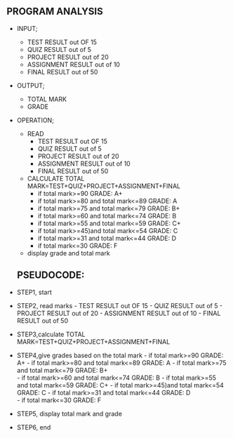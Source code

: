 ## PROGRAM ANALYSIS
- INPUT;
   - TEST RESULT out OF 15
   - QUIZ RESULT out of 5 
   - PROJECT RESULT out of 20 
   - ASSIGNMENT RESULT out of 10 
   - FINAL RESULT out of 50 
- OUTPUT;
   - TOTAL MARK
   - GRADE 
- OPERATION; 
    - READ 
       - TEST RESULT out OF 15
       - QUIZ RESULT out of 5 
       - PROJECT RESULT out of 20 
       - ASSIGNMENT RESULT out of 10 
       - FINAL RESULT out of 50 
    - CALCULATE TOTAL MARK=TEST+QUIZ+PROJECT+ASSIGNMENT+FINAL
      - if total mark>=90  GRADE: A+ 
	  - if total mark>=80 and total mark<=89  GRADE: A 
	  - if total mark>=75 and total mark<=79  GRADE: B+	 	
	  - if total mark>=60 and total mark<=74  GRADE: B
      - if total mark>=55 and total mark<=59  GRADE: C+
      - if total mark>=45)and total mark<=54  GRADE: C
      - if total mark>=31 and total mark<=44  GRADE: D	 
	  - if total mark<=30  GRADE: F 
    - display grade and total mark

    ## PSEUDOCODE:
- STEP1, start
- STEP2, read marks
       - TEST RESULT out OF 15
       - QUIZ RESULT out of 5 
       - PROJECT RESULT out of 20 
       - ASSIGNMENT RESULT out of 10 
       - FINAL RESULT out of 50
- STEP3,calculate TOTAL MARK=TEST+QUIZ+PROJECT+ASSIGNMENT+FINAL 
- STEP4,give grades based on the total mark
      - if total mark>=90  GRADE: A+ 
	  - if total mark>=80 and total mark<=89  GRADE: A 
	  - if total mark>=75 and total mark<=79  GRADE: B+	 	
	  - if total mark>=60 and total mark<=74  GRADE: B
      - if total mark>=55 and total mark<=59  GRADE: C+
      - if total mark>=45)and total mark<=54  GRADE: C
      - if total mark>=31 and total mark<=44  GRADE: D	 
	  - if total mark<=30  GRADE: F
- STEP5, display total mark and grade
- STEP6, end
